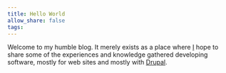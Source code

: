 ```yaml
---
title: Hello World
allow_share: false
tags:
---
```


Welcome to my humble blog. It merely exists as a place where [I](http://about/me/pbuyle) hope to share some of the
experiences and knowledge gathered developing software, mostly for web sites and mostly with
[Drupal](http://drupal.org).